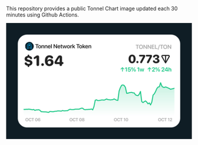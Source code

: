 This repository provides a public Tonnel Chart image updated each 30 minutes using Github Actions.

![tonnel.png](tonnel.png)
